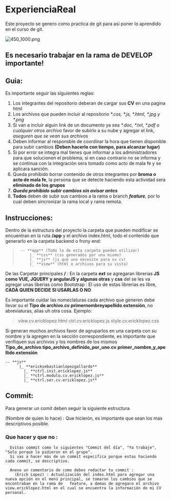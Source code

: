 # ExperienciaReal
Este proyecto se genero como practica de git para así poner lo aprendido en el curso de git.
  
![450_1000.png](https://i.blogs.es/672fa7/git-logo/450_1000.png)
## Es necesario trabajar en la rama de DEVELOP importante!
## Guia:
Es importante seguir las siguientes reglas:
  1. Los integrantes del repositorio deberan de cargar  sus **CV** en una pagina html
  2. Los archivos que pueden incluir al repositorio _*.css, *.js, *.html, *.jpg y *.png_
  3. Si van a incluir alguin link de un documento ya sea _*.doc, *.txt, *.pdf o cualquier otros archivo_ favor de  subirlo a su nube y agregar el link, _aseguren que se vean sus archivos_
  4. Deben informar al responsble de coordinar la hora que tienen disponible para subir cambios **(Deben hacerlo con tiempo, para alcanzar lugar)**
  5. Si por error se integra mal tienes que informar a los administradores para que solucionen el problema, si en caso contrario no se informa y se continua con la integración sera tomado como acto de mala fe y se aplicara sanción.
  6. Queda prohibido borrar contenido de otros integrantes por **broma o acto de mala fe**, la persona que se detecte haciendo esta actividad sera **eliminado de los grupos**
  7. **_Queda prohibido subir cambios sin avisar antes_**
  10. **Todos** deben de subir sus cambios a la rama o branch **_feature_**, por lo cual deben sincronizar la rama local y rama remota.


## Instrucciones:
Dentro de la estructura del proyecto la carpeta que pueden modificar se encuentran en la ruta   **/app** y el archivo index.html, todo el contenido que generarlo en la carpeta backend o frony end:

>      -- **app** (Todo lo de esta carpeta pueden utilizar)
>          |_ **css** (css generados por uno mismo)
>          |_ **js** (js que uno necesite para su cv)
>          |_ **view** (html o archivos para su vista)

De las Carpetar principales **/** : En la carpeta **ext**  se agregaran librerias __JS como VUE, JQUERY y angularJS y algunas otras__ y **css** del  se les va agregar unas liberias como Bootstrap : El uso de estas librerias es libre, **CADA QUIEN DECIDE SI USARLAS O NO**

Es importante cuidar las nomeclaturas cada archivo que generen debe llevar su el **Tipo de archivo**.**cv**.**primernombreyapellido**.**extensión**, no abreviaturas, alias uh otra cosa. Ejemplo:

> view.cv.ericklopez.html
> ctrl.cv.ericklopez.js
> style.cv.ericklopez.css

Si generan muchos archivos favor de agruparlos en una carpeta con su nombre y la agregen en la sección correspondiente, es importante que verifiquen sus archivos y los nombres de los mismos **Tipo_de_archivo**.**tipo_archivo_definido_por_uno**.**cv**.**primer_nombre_y_apellido**.**extensión**


    -- **js**
          |_ **ericksebastianlopezgallardo**
            |_ **ctrl.init.ericklopez.js**
            |_ **ctrl.modulo.cv.ericklopez.js**
            |_ **ctrl.ser.cv.ericklopez.js**

## Commit: 
Para generar un comit deben seguir la siguiente estructura 
  
(Nombre de quien lo hace) : Que hicierón, es importante que sean los mas descriptivos posible. 

  ### Que hacer y que no :
      Evitas commit como lo siguientes "Commit del día", "Ya trabaje", "Solo porque lo pidieron en el grupo".
      Si vas a hacer más de un commit especifica porque estas haciendo cada commit, se descriptivo.
      
      Anexo un comentario de como debes redactar tu commit : 
        (Erick Lopez) : Actualización del index.html para agregar una nueva opción en el menú principal, se tomaron los cambios que se encontraban en la rama de   feature, a demas de agregaro el archivo view.ericklopez.html en el cual se encuentra la información de mi CV personal.
        
      





